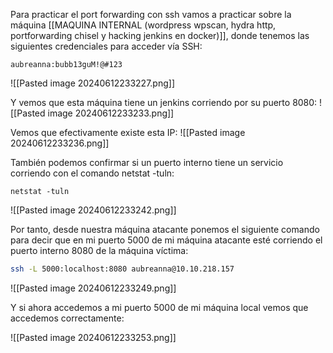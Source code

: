 Para practicar el port forwarding con ssh vamos a practicar sobre la máquina [[MAQUINA INTERNAL (wordpress wpscan, hydra http, portforwarding chisel y hacking jenkins en docker)]], donde tenemos las siguientes credenciales para acceder vía SSH:
```
aubreanna:bubb13guM!@#123
```

![[Pasted image 20240612233227.png]]

Y vemos que esta máquina tiene un jenkins corriendo por su puerto 8080:
![[Pasted image 20240612233233.png]]

Vemos que efectivamente existe esta IP:
![[Pasted image 20240612233236.png]]

También podemos confirmar si un puerto interno tiene un servicio corriendo con el comando netstat -tuln:
```
netstat -tuln
```
![[Pasted image 20240612233242.png]]

Por tanto, desde nuestra máquina atacante ponemos el siguiente comando para decir que en mi puerto 5000 de mi máquina atacante esté corriendo el puerto interno 8080 de la máquina víctima:
```bash
ssh -L 5000:localhost:8080 aubreanna@10.10.218.157
```

![[Pasted image 20240612233249.png]]

Y si ahora accedemos a mi puerto 5000 de mi máquina local vemos que accedemos correctamente:

![[Pasted image 20240612233253.png]]